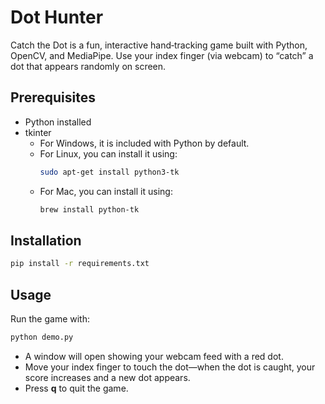 # Dot Hunter

Catch the Dot is a fun, interactive hand‑tracking game built with Python, OpenCV, and MediaPipe. Use your index finger (via webcam) to “catch” a dot that appears randomly on screen.

## Prerequisites
- Python installed
- tkinter
  - For Windows, it is included with Python by default.
  - For Linux, you can install it using:
    ```bash
    sudo apt-get install python3-tk
    ```
  - For Mac, you can install it using:
    ```bash
    brew install python-tk
    ```

## Installation
```bash
pip install -r requirements.txt
```

## Usage
Run the game with:
```bash
python demo.py
```
- A window will open showing your webcam feed with a red dot.
- Move your index finger to touch the dot—when the dot is caught, your score increases and a new dot appears.
- Press **q** to quit the game.